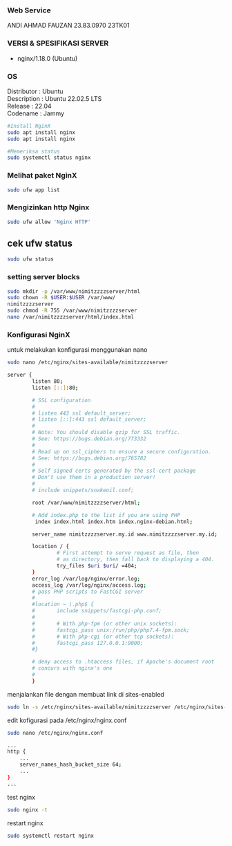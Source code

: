 ### Web Service

ANDI AHMAD FAUZAN
23.83.0970
23TK01

### VERSI & SPESIFIKASI SERVER

- nginx/1.18.0 (Ubuntu)

### OS

Distributor  : Ubuntu <br>
Description  : Ubuntu 22.02.5 LTS <br>
Release      : 22.04 <br>
Codename     : Jammy <br>

```bash
#Install NginX
sudo apt install nginx
sudo apt install nginx

#Memeriksa status
sudo systemctl status nginx
```

### Melihat paket NginX
```bash
sudo ufw app list
```

### Mengizinkan http Nginx
```bash
sudo ufw allow 'Nginx HTTP'
```

## cek ufw status
```bash
sudo ufw status
```

### setting server blocks
```bash
sudo mkdir -p /var/www/nimitzzzzserver/html
sudo chown -R $USER:$USER /var/www/
nimitzzzzserver
sudo chmod -R 755 /var/www/nimitzzzzserver
nano /var/nimitzzzzserver/html/index.html
```

### Konfigurasi NginX
untuk melakukan konfigurasi menggunakan nano
```bash
sudo nano /etc/nginx/sites-available/nimitzzzzserver
```
```bash
server {
        listen 80;
        listen [::]:80;

        # SSL configuration
        #
        # listen 443 ssl default_server;
        # listen [::]:443 ssl default_server;
        #
        # Note: You should disable gzip for SSL traffic.
        # See: https://bugs.debian.org/773332
        #
        # Read up on ssl_ciphers to ensure a secure configuration.
        # See: https://bugs.debian.org/765782
        #
        # Self signed certs generated by the ssl-cert package
        # Don't use them in a production server!
        #
        # include snippets/snakeoil.conf;

        root /var/www/nimitzzzzserver/html;

        # Add index.php to the list if you are using PHP
         index index.html index.htm index.nginx-debian.html;

        server_name nimitzzzzserver.my.id www.nimitzzzzserver.my.id;

        location / {
                # First attempt to serve request as file, then
                # as directory, then fall back to displaying a 404.
                try_files $uri $uri/ =404;
        }
        error_log /var/log/nginx/error.log;
        access_log /var/log/nginx/access.log;
        # pass PHP scripts to FastCGI server
        #
        #location ~ \.php$ {
        #       include snippets/fastcgi-php.conf;
        #
        #       # With php-fpm (or other unix sockets):
        #       fastcgi_pass unix:/run/php/php7.4-fpm.sock;
        #       # With php-cgi (or other tcp sockets):
        #       fastcgi_pass 127.0.0.1:9000;
        #}

        # deny access to .htaccess files, if Apache's document root
        # concurs with nginx's one
        #
        }

```
menjalankan file dengan membuat link di sites-enabled
```bash
sudo ln -s /etc/nginx/sites-available/nimitzzzzserver /etc/nginx/sites-enabled/
```
edit kofigurasi pada /etc/nginx/nginx.conf
```bash
sudo nano /etc/nginx/nginx.conf
```
```bash
...
http {
    ...
    server_names_hash_bucket_size 64;
    ...
}
...
```
test nginx
```bash
sudo nginx -t
```
restart nginx
```bash
sudo systemctl restart nginx
```



